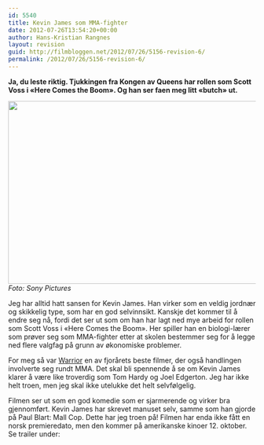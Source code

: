 ```yaml
---
id: 5540
title: Kevin James som MMA-fighter
date: 2012-07-26T13:54:20+00:00
author: Hans-Kristian Rangnes
layout: revision
guid: http://filmbloggen.net/2012/07/26/5156-revision-6/
permalink: /2012/07/26/5156-revision-6/
---
```

**Ja, du leste riktig. Tjukkingen fra Kongen av Queens har rollen som Scott Voss i &laquo;Here Comes the Boom&raquo;. Og han ser faen meg litt &laquo;butch&raquo; ut.**<!--more-->

  
<a href="http://filmbloggen.net/2012/07/26/kevin-james-som-mma-fighter/hereboom/" rel="attachment wp-att-5157"><img class="alignnone size-full wp-image-5157" src="http://filmbloggen.net/wp-content/uploads//2012/07/HereBoom.jpg" alt="" width="620" height="372" /><br /> </a> _Foto: Sony Pictures_

Jeg har alltid hatt sansen for Kevin James. Han virker som en veldig jordnær og skikkelig type, som har en god selvinnsikt. Kanskje det kommer til å endre seg nå, fordi det ser ut som om han har lagt ned mye arbeid for rollen som Scott Voss i &laquo;Here Comes the Boom&raquo;. Her spiller han en biologi-lærer som prøver seg som MMA-fighter etter at skolen bestemmer seg for å legge ned flere valgfag på grunn av økonomiske problemer.

For meg så var [Warrior](http://filmbloggen.net/2012/01/26/rocky-uten-regler/) en av fjorårets beste filmer, der også handlingen involverte seg rundt MMA. Det skal bli spennende å se om Kevin James klarer å være like troverdig som Tom Hardy og Joel Edgerton. Jeg har ikke helt troen, men jeg skal ikke utelukke det helt selvfølgelig.

Filmen ser ut som en god komedie som er sjarmerende og virker bra gjennomført. Kevin James har skrevet manuset selv, samme som han gjorde på Paul Blart: Mall Cop. Dette har jeg troen på! Filmen har enda ikke fått en norsk premieredato, men den kommer på amerikanske kinoer 12. oktober. Se trailer under:

<div class="video-shortcode">
</div>
